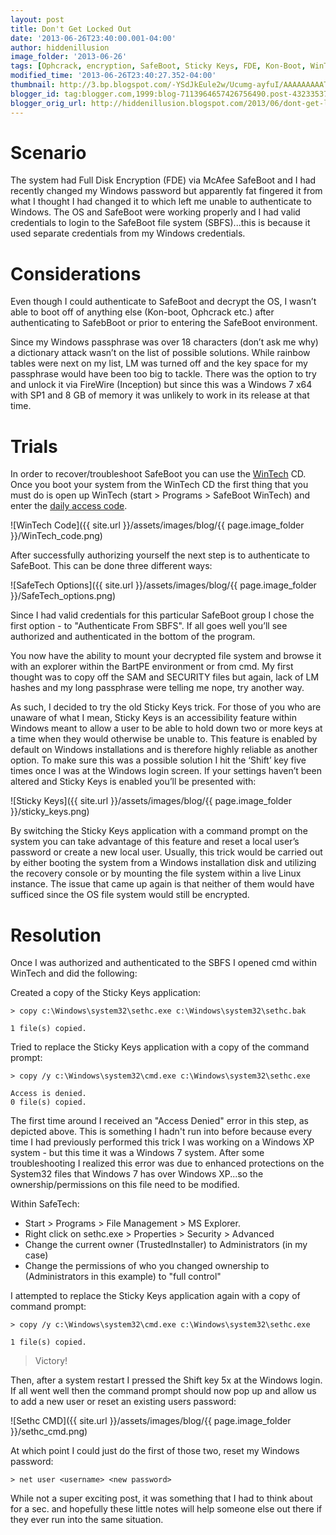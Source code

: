 ```yaml
---
layout: post
title: Don't Get Locked Out
date: '2013-06-26T23:40:00.001-04:00'
author: hiddenillusion
image_folder: '2013-06-26'
tags: [Ophcrack, encryption, SafeBoot, Sticky Keys, FDE, Kon-Boot, WinTech]
modified_time: '2013-06-26T23:40:27.352-04:00'
thumbnail: http://3.bp.blogspot.com/-YSdJkEule2w/Ucumg-ayfuI/AAAAAAAAATU/n4Er6Uov4Oc/s72-c/WinTech_code.png
blogger_id: tag:blogger.com,1999:blog-7113964657426756490.post-4323353762897682003
blogger_orig_url: http://hiddenillusion.blogspot.com/2013/06/dont-get-locked-out.html
---
```


# Scenario

The system had Full Disk Encryption (FDE) via McAfee SafeBoot and I had recently changed my Windows password but apparently fat fingered it from what I thought I had changed it to which left me unable to authenticate to Windows.  The OS and SafeBoot were working properly and I had valid credentials to login to the SafeBoot file system (SBFS)...this is because it used separate credentials from my Windows credentials.

# Considerations

Even though I could authenticate to SafeBoot and decrypt the OS, I wasn’t able to boot off of anything else (Kon-boot, Ophcrack etc.) after authenticating to SafebBoot or prior to entering the SafeBoot environment.

Since my Windows passphrase was over 18 characters (don’t ask me why) a dictionary attack wasn’t on the list of possible solutions.  While rainbow tables were next on my list, LM was turned off and the key space for my passphrase would have been too big to tackle.  There was the option to try and unlock it via FireWire (Inception) but since this was a Windows 7 x64 with SP1 and 8 GB of memory it was unlikely to work in its release at that time.

# Trials

In order to recover/troubleshoot SafeBoot you can use the [WinTech](https://kc.mcafee.com/corporate/index?page=content&id=KB61117) CD.  Once you boot your system from the WinTech CD the first thing that you must do is open up WinTech (start > Programs > SafeBoot WinTech) and enter the [daily access code](http://mysupport.mcafee.com/Eservice/Default.aspx).  

![WinTech Code]({{ site.url }}/assets/images/blog/{{ page.image_folder }}/WinTech_code.png)

After successfully authorizing yourself the next step is to authenticate to SafeBoot.  This can be done three different ways:

![SafeTech Options]({{ site.url }}/assets/images/blog/{{ page.image_folder }}/SafeTech_options.png)

Since I had valid credentials for this particular SafeBoot group I chose the first option - to "Authenticate From SBFS".  If all goes well you’ll see authorized and authenticated in the bottom of the program.

You now have the ability to mount your decrypted file system and browse it with an explorer within the BartPE environment or from cmd.  My first thought was to copy off the SAM and SECURITY files but again, lack of LM hashes and my long passphrase were telling me nope, try another way.

As such, I decided to try the old Sticky Keys trick.  For those of you who are unaware of what I mean, Sticky Keys is an accessibility feature within Windows meant to allow a user to be able to hold down two or more keys at a time when they would otherwise be unable to.  This feature is enabled by default on Windows installations and is therefore highly reliable as another option.  To make sure this was a possible solution I hit the ‘Shift’ key five times once I was at the Windows login screen.  If your settings haven’t been altered and Sticky Keys is enabled you’ll be presented with:

![Sticky Keys]({{ site.url }}/assets/images/blog/{{ page.image_folder }}/sticky_keys.png)

By switching the Sticky Keys application with a command prompt on the system you can take advantage of this feature and reset a local user’s password or create a new local user.  Usually, this trick would be carried out by either booting the system from a Windows installation disk and utilizing the recovery console or by mounting the file system within a live Linux instance.  The issue that came up again is that neither of them would have sufficed since the OS file system would still be encrypted.

# Resolution

Once I was authorized and authenticated to the SBFS I opened cmd within WinTech and did the following:

Created a copy of the Sticky Keys application:

`> copy c:\Windows\system32\sethc.exe c:\Windows\system32\sethc.bak`

```
1 file(s) copied.
```

Tried to replace the Sticky Keys application with a copy of the command prompt:

`> copy /y c:\Windows\system32\cmd.exe c:\Windows\system32\sethc.exe`

```
Access is denied.
0 file(s) copied.
```

The first time around I received an "Access Denied" error in this step, as depicted above.  This is something I hadn't run into before because every time I had previously performed this trick I was working on a Windows XP system - but this time it was a Windows 7 system.  After some troubleshooting I realized this error was due to enhanced protections on the System32 files that Windows 7 has over Windows XP...so the ownership/permissions on this file need to be modified.

Within SafeTech:

- Start > Programs > File Management > MS Explorer.
- Right click on sethc.exe > Properties > Security > Advanced
- Change the current owner (TrustedInstaller) to Administrators (in my case)
- Change the permissions of who you changed ownership to (Administrators in this example) to "full control"

I attempted to replace the Sticky Keys application again with a copy of command prompt:

`> copy /y c:\Windows\system32\cmd.exe c:\Windows\system32\sethc.exe`

```
1 file(s) copied.
```

> Victory!

Then, after a system restart I pressed the Shift key 5x at the Windows login.  If all went well then the command prompt should now pop up and allow us to add a new user or reset an existing users password:

![Sethc CMD]({{ site.url }}/assets/images/blog/{{ page.image_folder }}/sethc_cmd.png)

At which point I could just do the first of those two, reset my Windows password:

`> net user <username> <new password>`

While not a super exciting post, it was something that I had to think about for a sec. and hopefully these little notes will help someone else out there if they ever run into the same situation.
